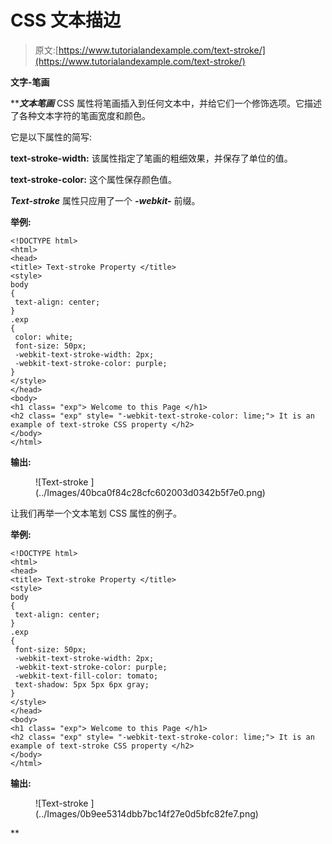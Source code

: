 # CSS 文本描边

> 原文:[https://www.tutorialandexample.com/text-stroke/](https://www.tutorialandexample.com/text-stroke/)

**文字-笔画**

 *****文本笔画*** CSS 属性将笔画插入到任何文本中，并给它们一个修饰选项。它描述了各种文本字符的笔画宽度和颜色。

它是以下属性的简写:

**text-stroke-width:** 该属性指定了笔画的粗细效果，并保存了单位的值。

**text-stroke-color:** 这个属性保存颜色值。

***Text-stroke*** 属性只应用了一个 ***-webkit-*** 前缀。

**举例:**

```
<!DOCTYPE html>
<html>
<head>
<title> Text-stroke Property </title>
<style>
body
{
 text-align: center;
}
.exp
{
 color: white;
 font-size: 50px;
 -webkit-text-stroke-width: 2px;
 -webkit-text-stroke-color: purple;
}
</style>
</head>
<body>
<h1 class= "exp"> Welcome to this Page </h1>
<h2 class= "exp" style= "-webkit-text-stroke-color: lime;"> It is an example of text-stroke CSS property </h2>
</body>
</html>
```

**输出:**

<figure class="wp-block-image size-large">![Text-stroke ](../Images/40bca0f84c28cfc602003d0342b5f7e0.png)</figure>

让我们再举一个文本笔划 CSS 属性的例子。

**举例:**

```
<!DOCTYPE html>
<html>
<head>
<title> Text-stroke Property </title>
<style>
body
{
 text-align: center;
}
.exp
{
 font-size: 50px;
 -webkit-text-stroke-width: 2px;
 -webkit-text-stroke-color: purple;
 -webkit-text-fill-color: tomato;
 text-shadow: 5px 5px 6px gray;
}
</style>
</head>
<body>
<h1 class= "exp"> Welcome to this Page </h1>
<h2 class= "exp" style= "-webkit-text-stroke-color: lime;"> It is an example of text-stroke CSS property </h2>
</body>
</html>
```

**输出:**

<figure class="wp-block-image size-large">![Text-stroke ](../Images/0b9ee5314dbb7bc14f27e0d5bfc82fe7.png)</figure>**